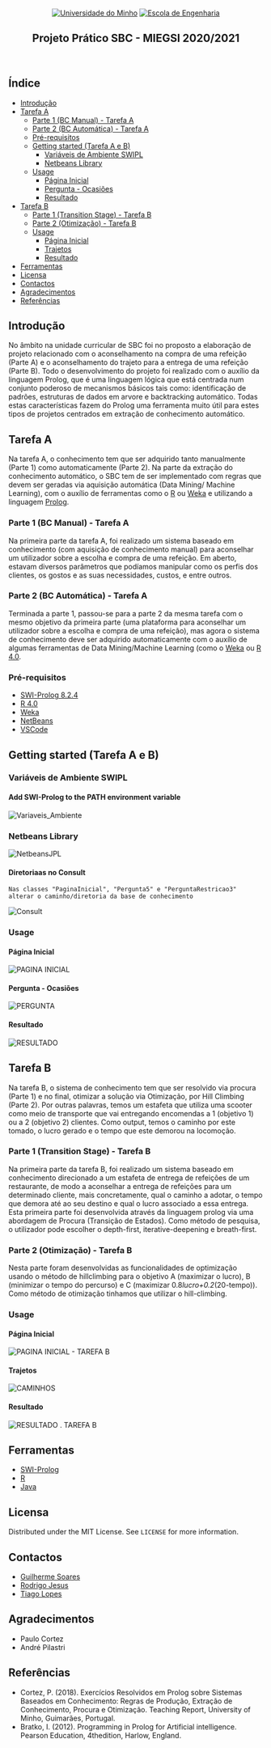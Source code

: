 <br>
<p align="center">
  <a href="https://www.uminho.pt" target="_blank"><img src="https://i.imgur.com/FXQo8OL.png" alt="Universidade do Minho"></a>
  <a href="https://www.eng.uminho.pt" target="_blank"><img src="https://i.imgur.com/WABo4st.png" alt="Escola de Engenharia"></a>
  
  <h2 align="center">Projeto Prático SBC - MIEGSI 2020/2021</h2>
  <br>
  
## Índice

- [Introdução](#intro)
- [Tarefa A](#ta)
  - [Parte 1 (BC Manual) - Tarefa A](#ta1)
  - [Parte 2 (BC Automática) - Tarefa A](#ta2)
  - [Pré-requisitos](#pre1)
  - [Getting started (Tarefa A e B)](#getting1)
    - [Variáveis de Ambiente SWIPL](#quick1)
    - [Netbeans Library](#quick2)
   - [Usage](#usage1)
      - [Página Inicial](#quick3)
      - [Pergunta - Ocasiões](#quick4)
      - [Resultado](#quick5)
- [Tarefa B](#tb)
  - [Parte 1 (Transition Stage) - Tarefa B](#tb1)
  - [Parte 2 (Otimização) - Tarefa B](#tb2)
  - [Usage](#usage2)
      - [Página Inicial](#quick6)
      - [Trajetos](#quick7)
      - [Resultado](#quick8)
- [Ferramentas](#built)
- [Licensa](#license)
- [Contactos](#contact)
- [Agradecimentos](#ack)
- [Referências](#refer)

## Introdução <a name = "intro"></a>

No âmbito na unidade curricular de SBC foi no proposto a elaboração de projeto relacionado com o aconselhamento na compra de uma refeição (Parte A) e o aconselhamento do trajeto para a entrega de uma refeição (Parte B).
Todo o desenvolvimento do projeto foi realizado com o auxílio da linguagem Prolog, que é uma linguagem lógica que está centrada num conjunto poderoso de mecanismos básicos tais como: identificação de padrões, estruturas de dados em arvore e backtracking automático. Todas estas características fazem do Prolog uma ferramenta muito útil para estes tipos de projetos centrados em extração de conhecimento automático.

## Tarefa A <a name = "ta"></a>
Na tarefa A, o conhecimento tem que ser adquirido tanto manualmente (Parte 1) como automaticamente (Parte 2). Na parte da extração do conhecimento automático, o SBC tem de ser implementado com regras que devem ser geradas via aquisição automática (Data Mining/ Machine Learning), com o auxílio de ferramentas como o [R](https://www.r-project.org/) ou [Weka](https://www.cs.waikato.ac.nz/ml/weka/) e utilizando a linguagem [Prolog](https://www.swi-prolog.org/).

### Parte 1 (BC Manual) - Tarefa A  <a name = "ta1"></a>
Na primeira parte da tarefa A, foi realizado um sistema baseado em conhecimento (com aquisição de conhecimento manual) para aconselhar um utilizador sobre a escolha e compra de uma refeição. Em aberto, estavam diversos parâmetros que podíamos manipular como os perfis dos clientes, os gostos e as suas necessidades, custos, e entre outros.

### Parte 2 (BC Automática) - Tarefa A <a name = "ta2"></a>
Terminada a parte 1, passou-se para a parte 2 da mesma tarefa com o mesmo objetivo da primeira parte (uma plataforma para aconselhar um utilizador sobre a escolha e compra de uma refeição), mas agora o sistema de conhecimento deve ser adquirido automaticamente com o auxílio de algumas ferramentas de Data Mining/Machine Learning (como o [Weka](https://www.cs.waikato.ac.nz/ml/weka/) ou [R 4.0](https://cran.r-project.org/mirrors.html).

### Pré-requisitos <a name = "pre1"></a>
* [SWI-Prolog 8.2.4](https://www.swi-prolog.org/download/stable)
* [R 4.0](https://cran.r-project.org/mirrors.html)
* [Weka](https://waikato.github.io/weka-wiki/downloading_weka/)
* [NetBeans](https://netbeans.apache.org/download/nb113/nb113.html)
* [VSCode](https://code.visualstudio.com/)

## Getting started (Tarefa A e B) <a name = "getting1"></a>

### Variáveis de Ambiente SWIPL <a name = "quick1"></a>
#### Add SWI-Prolog to the PATH environment variable
![Variaveis_Ambiente](https://github.com/rodrmigpe/SBC/blob/master/GIF_Images/Variaveis_Ambiente.gif)

### Netbeans Library <a name = "quick2"></a>
![NetbeansJPL](https://github.com/rodrmigpe/SBC/blob/master/GIF_Images/NetbeansJPL.gif)

#### Diretoriaas no Consult
```
Nas classes "PaginaInicial", "Pergunta5" e "PerguntaRestricao3" alterar o caminho/diretoria da base de conhecimento
  ```
![Consult](https://github.com/rodrmigpe/SBC/blob/master/GIF_Images/Consult.png)

### Usage  <a name = "usage1"></a>
#### Página Inicial <a name = "quick3"></a>
![PAGINA INICIAL](https://github.com/rodrmigpe/SBC/blob/master/GIF_Images/PAGINA%20INICIAL.PNG)

#### Pergunta - Ocasiões <a name = "quick4"></a>
![PERGUNTA](https://github.com/rodrmigpe/SBC/blob/master/GIF_Images/PERGUNTA.PNG)

#### Resultado <a name = "quick5"></a>
![RESULTADO](https://github.com/rodrmigpe/SBC/blob/master/GIF_Images/RESULTADO.PNG)

## Tarefa B <a name = "tb"></a>
Na tarefa B, o sistema de conhecimento tem que ser resolvido via procura (Parte 1) e no final, otimizar a solução via Otimização, por Hill Climbing (Parte 2). Por outras palavras, temos um estafeta que utiliza uma scooter como meio de transporte que vai entregando encomendas a 1 (objetivo 1) ou a 2 (objetivo 2) clientes. Como output, temos o caminho por este tomado, o lucro gerado e o tempo que este demorou na locomoção.

### Parte 1 (Transition Stage) - Tarefa B <a name = "tb1"></a>
Na primeira parte da tarefa B, foi realizado um sistema baseado em conhecimento direcionado a um estafeta de entrega de refeições de um restaurante, de modo a aconselhar a entrega de refeições para um determinado cliente, mais concretamente, qual o caminho a adotar, o tempo que demora até ao seu destino e qual o lucro associado a essa entrega. Esta primeira parte foi desenvolvida através da linguagem prolog via uma abordagem de Procura (Transição de Estados). Como método de pesquisa, o utilizador pode escolher o depth-first, iterative-deepening e breath-first.

### Parte 2 (Otimização) - Tarefa B <a name = "tb2"></a>
Nesta parte foram desenvolvidas as funcionalidades de optimização usando o método de hillclimbing para o objetivo A (maximizar o lucro), B (minimizar o tempo do percurso) e C (maximizar 0.8*lucro+0.2*(20-tempo)). 
Como método de otimização tinhamos que utilizar o hill-climbing.

### Usage <a name = "usage2"></a>
#### Página Inicial <a name = "quick6"></a>
![PAGINA INICIAL - TAREFA B](https://github.com/rodrmigpe/SBC/blob/master/GIF_Images/PAGINA%20INICIAL%20-%20TAREFA%20B.PNG)

#### Trajetos <a name = "quick7"></a>
![CAMINHOS](https://github.com/rodrmigpe/SBC/blob/master/GIF_Images/CAMINHOS.PNG)

#### Resultado <a name = "quick8"></a>
![RESULTADO . TAREFA B](https://github.com/rodrmigpe/SBC/blob/master/GIF_Images/RESULTADO%20.%20TAREFA%20B.PNG)
  
## Ferramentas <a name = "built"></a>
* [SWI-Prolog](https://www.swi-prolog.org)
* [R](https://www.r-project.org)
* [Java](https://www.java.com/pt-BR/)

## Licensa <a name = "license"></a>

Distributed under the MIT License. See `LICENSE` for more information.

## Contactos <a name = "contact"></a>

* [Guilherme Soares](mailto:ssoares553@gmail.com)
* [Rodrigo Jesus](mailto:rodrmigpe@gmail.com)
* [Tiago Lopes](mailto:tiago18lopess@gmail.com)

## Agradecimentos <a name = "ack"></a>
* Paulo Cortez
* André Pilastri

## Referências <a name = "refer"></a>
* Cortez, P. (2018). Exercícios Resolvidos em Prolog sobre Sistemas Baseados em Conhecimento: Regras de Produção, Extração de Conhecimento, Procura e Otimização. Teaching Report, University of Minho, Guimarães, Portugal.
* Bratko, I. (2012). Programming in Prolog for Artificial intelligence. Pearson Education, 4thedition, Harlow, England.
